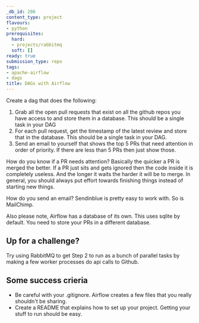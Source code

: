 ```yaml
---
_db_id: 286
content_type: project
flavours:
- python
prerequisites:
  hard:
  - projects/rabbitmq
  soft: []
ready: true
submission_type: repo
tags:
- apache-airflow
- dags
title: DAGs with Airflow
---
```


Create a dag that does the following:

1. Grab all the open pull requests that exist on all the github repos you have access to and store them in a database. This should be a single task in your DAG
2. For each pull request, get the timestamp of the latest review and store that in the database. This should be a single task in your DAG.
3. Send an email to yourself that shows the top 5 PRs that need attention in order of priority. If there are less than 5 PRs then just show those.

How do you know if a PR needs attention? Basically the quicker a PR is merged the better. If a PR just sits and gets ignored then the code inside it is completely useless. And the longer it waits the harder it will be to merge. In general, you should always put effort towards finishing things instead of starting new things.

How do you send an email? Sendinblue is pretty easy to work with. So is MailChimp.

Also please note, Airflow has a database of its own. This uses sqlite by default. You need to store your PRs in a different database.

## Up for a challenge?

Try using RabbitMQ to get Step 2 to run as a bunch of parallel tasks by making a few worker processes do api calls to Github.

## Some success crieria

- Be careful with your .gitignore. Airflow creates a few files that you really shouldn't be sharing.
- Create a README that explains how to set up your project. Getting your stuff to run should be easy.
